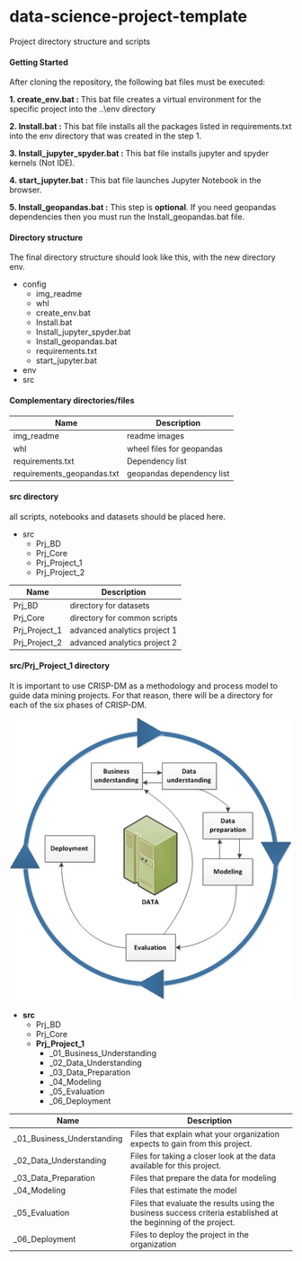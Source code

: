 # data-science-project-template
Project directory structure and scripts

#### Getting Started

After cloning the repository, the following bat files must be executed:

**1. create_env.bat :**  This bat file creates a virtual environment for the specific project into the ..\env directory

**2. Install.bat :**  This bat file installs all the packages listed in requirements.txt into the env directory that was created in the step 1. 

**3. Install_jupyter_spyder.bat :**  This bat file installs jupyter and spyder kernels (Not IDE). 

**4. start_jupyter.bat :** This bat file launches Jupyter Notebook in the browser.

**5. Install_geopandas.bat :** This step is **optional**. If you need geopandas dependencies then you must run the Install_geopandas.bat file.


#### Directory structure

The final directory structure should look like this, with the new directory env.

+ config
    + img_readme
    + whl
    + create_env.bat
    + Install.bat
    + Install_jupyter_spyder.bat
    + Install_geopandas.bat
    + requirements.txt
    + start_jupyter.bat
+ env
+ src

#### Complementary directories/files

Name | Description
------------- | -------------
img_readme  | readme images
whl  | wheel files for geopandas
requirements.txt  | Dependency list
requirements_geopandas.txt  | geopandas dependency list


#### src directory
all scripts, notebooks and datasets should be placed here.
+ src
    + Prj_BD
    + Prj_Core
    + Prj_Project_1
    + Prj_Project_2


Name | Description
------------- | -------------
Prj_BD  | directory for datasets
Prj_Core  | directory for common scripts
Prj_Project_1 | advanced analytics project 1
Prj_Project_2 | advanced analytics project 2

#### src/Prj_Project_1 directory

It is important to use CRISP-DM as a methodology and process model to guide data mining projects. For that reason, there will be a directory for each of the six phases of CRISP-DM.

![Image text](https://github.com/ecandela/data-science-project-template/blob/main/config/img_readme/crisp_process.jpg)

+ **src**
    + Prj_BD
    + Prj_Core
    + **Prj_Project_1**
        + _01_Business_Understanding
        + _02_Data_Understanding
        + _03_Data_Preparation
        + _04_Modeling
        + _05_Evaluation
        + _06_Deployment


Name | Description
------------- | -------------
_01_Business_Understanding  | Files that explain what your organization expects to gain from this project.
_02_Data_Understanding  | Files for taking a closer look at the data available for this project.
_03_Data_Preparation | Files that prepare the data for modeling
_04_Modeling | Files that estimate the model
_05_Evaluation | Files that evaluate the results using the business success criteria established at the beginning of the project.
_06_Deployment | Files to deploy the project in the organization



